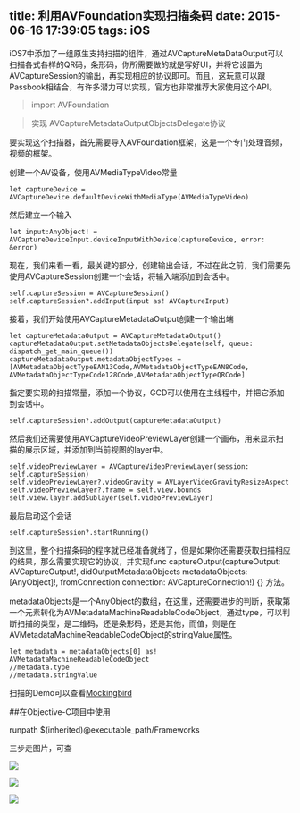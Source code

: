 title: 利用AVFoundation实现扫描条码
date: 2015-06-16 17:39:05
tags: iOS
---

iOS7中添加了一组原生支持扫描的组件，通过AVCaptureMetaDataOutput可以扫描各式各样的QR码，条形码，你所需要做的就是写好UI，并将它设置为AVCaptureSession的输出，再实现相应的协议即可。而且，这玩意可以跟Passbook相结合，有许多潜力可以实现，官方也非常推荐大家使用这个API。

> import AVFoundation

> 实现 AVCaptureMetadataOutputObjectsDelegate协议


要实现这个扫描器，首先需要导入AVFoundation框架，这是一个专门处理音频，视频的框架。

创建一个AV设备，使用AVMediaTypeVideo常量

	let captureDevice = AVCaptureDevice.defaultDeviceWithMediaType(AVMediaTypeVideo)
	
然后建立一个输入

	let input:AnyObject! = AVCaptureDeviceInput.deviceInputWithDevice(captureDevice, error: &error)
	

现在，我们来看一看，最关键的部分，创建输出会话，不过在此之前，我们需要先使用AVCaptureSession创建一个会话，将输入端添加到会话中。

	self.captureSession = AVCaptureSession()
	self.captureSession?.addInput(input as! AVCaptureInput)

接着，我们开始使用AVCaptureMetadataOutput创建一个输出端

	let captureMetadataOutput = AVCaptureMetadataOutput()
	captureMetadataOutput.setMetadataObjectsDelegate(self, queue: dispatch_get_main_queue())
    captureMetadataOutput.metadataObjectTypes = [AVMetadataObjectTypeEAN13Code,AVMetadataObjectTypeEAN8Code, AVMetadataObjectTypeCode128Code,AVMetadataObjectTypeQRCode]
    
指定要实现的扫描常量，添加一个协议，GCD可以使用在主线程中，并把它添加到会话中。

	self.captureSession?.addOutput(captureMetadataOutput)
	
然后我们还需要使用AVCaptureVideoPreviewLayer创建一个画布，用来显示扫描的展示区域，并添加到当前视图的layer中。

	self.videoPreviewLayer = AVCaptureVideoPreviewLayer(session: self.captureSession)
    self.videoPreviewLayer?.videoGravity = AVLayerVideoGravityResizeAspect
    self.videoPreviewLayer?.frame = self.view.bounds
    self.view.layer.addSublayer(self.videoPreviewLayer)

最后启动这个会话

	self.captureSession?.startRunning()
	
到这里，整个扫描条码的程序就已经准备就绪了，但是如果你还需要获取扫描相应的结果，那么需要实现它的协议，并实现func captureOutput(captureOutput: AVCaptureOutput!, didOutputMetadataObjects metadataObjects: [AnyObject]!, fromConnection connection: AVCaptureConnection!) {} 方法。

metadataObjects是一个AnyObject的数组，在这里，还需要进步的判断，获取第一个元素转化为AVMetadataMachineReadableCodeObject，通过type，可以判断扫描的类型，是二维码，还是条形码，还是其他，而值，则是在AVMetadataMachineReadableCodeObject的stringValue属性。

	let metadata = metadataObjects[0] as! AVMetadataMachineReadableCodeObject
	//metadata.type
	//metadata.stringValue
	
扫描的Demo可以查看[Mockingbird](https://github.com/lcepy/Mockingbird)
	
##在Objective-C项目中使用

runpath $(inherited)@executable_path/Frameworks

三步走图片，可查

![](http://7qncz5.com1.z0.glb.clouddn.com/iOS/bridging-header-file.png)

![](http://7qncz5.com1.z0.glb.clouddn.com/iOS/defines-module-yes.png)

![](http://7qncz5.com1.z0.glb.clouddn.com/iOS/import-swift-file.png)


